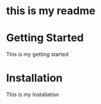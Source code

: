 # this is my readme

# Getting Started

This is my getting started

# Installation

This is my Installation 